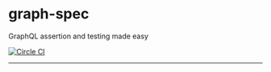 # graph-spec

GraphQL assertion and testing made easy

[![Circle CI](https://circleci.com/gh/rricard/graph-spec/tree/master.svg?style=svg)](https://circleci.com/gh/rricard/graph-spec/tree/master)

---
